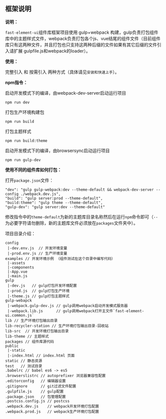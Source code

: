 ## 框架说明

**说明：**

`fast-element-ui`组件库框架项目使用 gulp+webpack 构建，gulp负责打包组件库中的主题样式文件，webpack负责打包各个js、vue结尾的组件文件（目前组件库只有这两种文件，并且打包也只支持这两种后缀的文件如果有其它后缀的文件引入请扩展 gulpfile.js和webpack的loader）。

**使用：**

完整引入 和 按需引入 两种方式（具体请见`安装和快速上手`）。

**npm指令：**

启动开发模式下的编译，由webpack-dev-server启动运行项目

```
npm run dev
```

打包生产环境构建包

```
npm run build
```

打包主题样式

```
npm run build:theme
```

启动开发模式下的编译，由browsersync启动运行项目

```
npm run gulp-dev
```

**使用不同的组件库如何打包：**

打开`package.json`文件：

```
"dev": "gulp gulp-webpack:dev --theme-default && webpack-dev-server --config ./webpack.dev.js",
"build": "gulp server:prod --theme-default",
"build:theme": "gulp theme --theme-default",
"gulp-dev": "gulp server:dev --theme-default"
```

修改指令中的`theme-default`为新的主题库目录名称然后在运行`npm`命令即可（`--`为必要字符请勿删除，新的主题库文件必须放在`packages`文件夹中）。


项目目录介绍：

```
config
 |-dev.env.js  // 开发环境变量
 |-prod.env.js // 生产环境变量
examples // 开发环境示例 （组件测试在这个目录中编写代码）
 |-assets
 |-components
 |-App.vue
 |-main.js
gulp
 |-dev.js   // gulp打包开发环境配置
 |-prod.js  // gulp打包生产环境
 |-theme.js // gulp打包主题样式
gulp-webapck
 |-webpack.gulp-dev.js // gulp调用webpack启动开发模式服务器
 |-webpack.lib.js      // gulp调用webpack打开主文件`fast-element-ui.common.js`
lib // 生产环境打包输出目录
lib-recycler-station // 生产环境打包输出目录-回收站
lib-src  // 开发环境打包输出目录
lib-theme // 主题样式
packages // 组件库源代码
public
 |-static
 |-index.html // index.html 页面
static // 静态资源
test   // 测试目录
.babelrc // babel es6 -> es5
.browserslistrc // autoprefixer 浏览器兼容性配置
.editorconfig   // 编辑器设置
.gitignore      // git过滤文件配置
.gulpfile.js    // gulp配置
.package.json   // 包管理配置
.postcss.config.js // postcss
.webpack.dev.js    // webpack开发环境打包配置
.webpack.prod.js   // webpack生产环境打包配置
```
